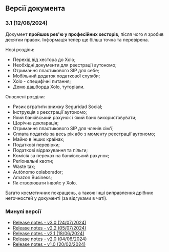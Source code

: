 ## Версії документа

### 3.1 (12/08/2024)

Документ **пройшов рев'ю у професійних хесторів**, після чого я зробив десятки правок. Інформація тепер ще більш точна
та перевірена.

Нові розділи:

- Перехід від хестора до Xolo;
- Необхідні документи для реєстрації аутономо;
- Отримання пластикового SIP для себе;
- Мобільний додаток податкової служби;
- Xolo - специфічні питання;
- Демо дашборда Xolo, туторіали.

Оновлені розділи:

- Ризик втратити знижку Seguridad Social;
- Інструкція з реєстрації аутономо;
- Який банківський рахунок і який банк використовувати;
- Щорічна декларація;
- Отримання пластикового SIP для членів сім'ї;
- Сплата податків за весь рік або з моменту реєстрації аутономо;
- Майно в інших країнах;
- Податкові перевірки;
- Податкові відрахування та пільги;
- Комісія за переказ на банківський рахунок;
- Регіональні квоти;
- Waste tax;
- Autónomo colaborador;
- Amazon Business;
- Як створювати інвойс у Xolo.

Багато косметичних покращень, а також інші виправлення дрібних неточностей у документі (за відгуками в чаті).

### Минулі версії

- [Release notes - v3.0 (24/07/2024)](versions/3.0.html)
- [Release notes - v2.2 (05/07/2024)](versions/2.2.html)
- [Release notes - v2.1 (18/06/2024)](versions/2.1.html)
- [Release notes - v2.0 (04/06/2024)](versions/2.0.html)
- [Release notes - v1.0 (20/02/2024)](versions/1.0.html)
